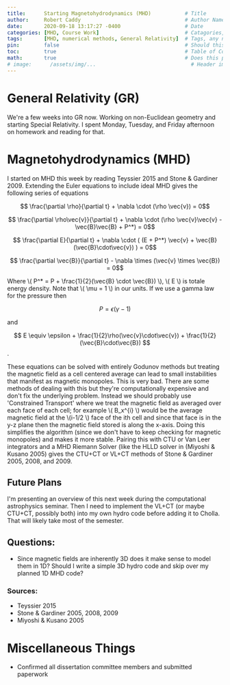 ```yaml
---
title:      Starting Magnetohydrodynamics (MHD)           # Title
author:     Robert Caddy                                  # Author Name
date:       2020-09-18 13:17:27 -0400                     # Date
categories: [MHD, Course Work]                            # Catagories, no more than 2
tags:       [MHD, numerical methods, General Relativity]  # Tags, any number
pin:        false                                         # Should this post be pinned?
toc:        true                                          # Table of Contents?
math:       true                                          # Does this post contain math?
# image:      /assets/img/...                               # Header image path
---
```


# General Relativity (GR)

We're a few weeks into GR now. Working on non-Euclidean geometry and starting
Special Relativity. I spent Monday, Tuesday, and Friday afternoon on homework
and reading for that.


# Magnetohydrodynamics (MHD)

I started on MHD this week by reading Teyssier 2015 and Stone & Gardiner 2009. Extending the Euler equations to include ideal MHD gives the following series of equations


$$ \frac{\partial \rho}{\partial t} + \nabla \cdot (\rho \vec{v}) = 0$$

$$ \frac{\partial \rho\vec{v}}{\partial t} + \nabla \cdot (\rho \vec{v}\vec{v} - \vec{B}\vec{B} + P^*) = 0$$

$$ \frac{\partial E}{\partial t} + \nabla \cdot ( (E + P^*) \vec{v} + \vec{B}(\vec{B}\cdot\vec{v}) ) = 0$$

$$ \frac{\partial \vec{B}}{\partial t} - \nabla \times (\vec{v} \times \vec{B}) = 0$$

Where \\( P^* = P + \frac{1}{2}(\vec{B} \cdot \vec{B}) \\), \\( E \\) is totale energy density. Note that \\( \mu = 1 \\) in our units. If we use a gamma law for the pressure then

$$ P = \epsilon(\gamma - 1) $$

and

$$ E \equiv \epsilon + \frac{1}{2}\rho(\vec{v}\cdot\vec{v}) + \frac{1}{2}(\vec{B}\cdot\vec{B}) $$.

These equations can be solved with entirely Godunov methods but treating the magnetic field as a cell centered average can lead to small instabilities that manifest as magnetic monopoles. This is very bad. There are some methods of dealing with this but they're computationally expensive and don't fix the underlying problem. Instead we should probably use 'Constrained Transport' where we treat the magnetic field as averaged over each face of each cell; for example \\( B_x^{i} \\) would be the average magnetic field at the \\(i-1/2 \\) face of the ith cell and since that face is in the y-z plane then the magnetic field stored is along the x-axis. Doing this simplifies the algorithm (since we don't have to keep checking for magnetic monopoles) and makes it more stable. Pairing this with CTU or Van Leer integrators and a MHD Riemann Solver (like the HLLD solver in (Miyoshi & Kusano 2005) gives the CTU+CT or VL+CT methods of Stone & Gardiner 2005, 2008, and 2009.

## Future Plans
I'm presenting an overview of this next week during the computational astrophysics seminar. Then I need to implement the VL+CT (or maybe CTU+CT, possibly both) into my own hydro code before adding it to Cholla. That will likely take most of the semester.


## Questions:
- Since magnetic fields are inherently 3D does it make sense to model them in
  1D? Should I write a simple 3D hydro code and skip over my planned 1D MHD
  code?

### Sources:
- Teyssier 2015
- Stone & Gardiner 2005, 2008, 2009
- Miyoshi & Kusano 2005

# Miscellaneous Things
- Confirmed all dissertation committee members and submitted paperwork
